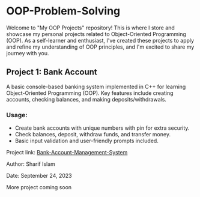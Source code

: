 # OOP-Problem-Solving
Welcome to "My OOP Projects" repository!
This is where I store and showcase my personal projects related to Object-Oriented Programming (OOP).
As a self-learner and enthusiast, I've created these projects to apply and refine my understanding of OOP principles,
and I'm excited to share my journey with you.

## Project 1: Bank Account
A basic console-based banking system implemented in C++ for learning Object-Oriented Programming (OOP).
Key features include creating accounts, checking balances, and making deposits/withdrawals.

### Usage:
- Create bank accounts with unique numbers with pin for extra security.
- Check balances, deposit, withdraw funds, and transfer money.
- Basic input validation and user-friendly prompts included.

Project link: [Bank-Account-Management-System](https://github.com/sharif-islam96403/OOP-Problem-Solving/tree/main/Bank-Account-Management-System)

Author:
Sharif Islam

Date:
September 24, 2023 

More project coming soon
